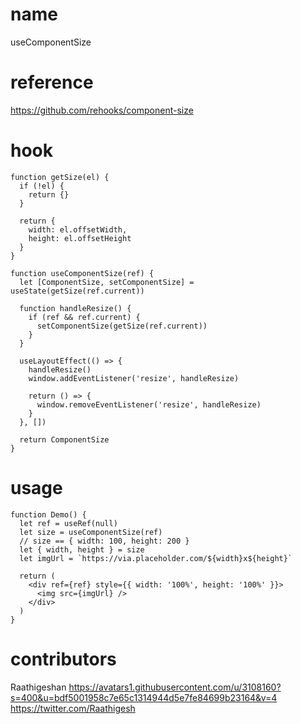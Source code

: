 # name

useComponentSize

# reference

https://github.com/rehooks/component-size

# hook

```
function getSize(el) {
  if (!el) {
    return {}
  }

  return {
    width: el.offsetWidth,
    height: el.offsetHeight
  }
}

function useComponentSize(ref) {
  let [ComponentSize, setComponentSize] = useState(getSize(ref.current))

  function handleResize() {
    if (ref && ref.current) {
      setComponentSize(getSize(ref.current))
    }
  }

  useLayoutEffect(() => {
    handleResize()
    window.addEventListener('resize', handleResize)

    return () => {
      window.removeEventListener('resize', handleResize)
    }
  }, [])

  return ComponentSize
}
```

# usage

```
function Demo() {
  let ref = useRef(null)
  let size = useComponentSize(ref)
  // size == { width: 100, height: 200 }
  let { width, height } = size
  let imgUrl = `https://via.placeholder.com/${width}x${height}`

  return (
    <div ref={ref} style={{ width: '100%', height: '100%' }}>
      <img src={imgUrl} />
    </div>
  )
}
```

# contributors

Raathigeshan
https://avatars1.githubusercontent.com/u/3108160?s=400&u=bdf5001958c7e65c1314944d5e7fe84699b23164&v=4
https://twitter.com/Raathigesh
